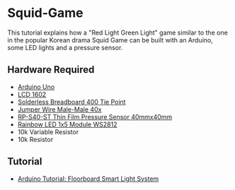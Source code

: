 # Squid-Game
This tutorial explains how a "Red Light Green Light" game similar to the one in the popular Korean drama Squid Game can be built with an Arduino, some LED lights and a pressure sensor.

## Hardware Required
- [Arduino Uno](https://www.kuriosity.sg/arduino-uno-oem/)
- [LCD 1602](https://www.kuriosity.sg/lcd-16x02-green/)
- [Solderless Breadboard 400 Tie Point](https://www.kuriosity.sg/solderless-breadboard-400-tie-point/)
- [Jumper Wire Male-Male 40x](https://www.kuriosity.sg/jumper-wire-male-male-40x/)
- [RP-S40-ST Thin Film Pressure Sensor 40mmx40mm](https://www.kuriosity.sg/rp-s40-st-thin-film-pressure-sensor-40mmx40mm/)
- [Rainbow LED 1x5 Module WS2812](https://www.kuriosity.sg/rainbow-led-1x5-module/)
- 10k Variable Resistor
- 10k Resistor

## Tutorial
- [Arduino Tutorial: Floorboard Smart Light System](https://www.kuriosity.sg/blog/arduino-tutorial-floorboard-smart-light-system)

